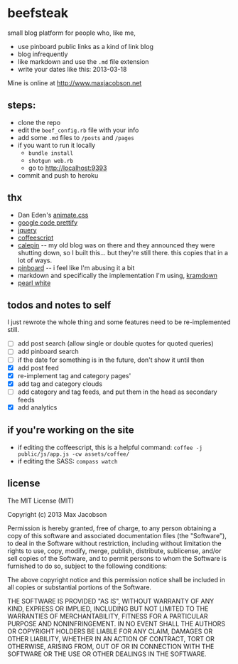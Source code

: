 # beefsteak

small blog platform for people who, like me,

* use pinboard public links as a kind of link blog
* blog infrequently
* like markdown and use the `.md` file extension
* write your dates like this: 2013-03-18

Mine is online at <http://www.maxjacobson.net>

## steps:

* clone the repo
* edit the `beef_config.rb` file with your info
* add some `.md` files to `/posts` and `/pages`
* if you want to run it locally
    * `bundle install`
    * `shotgun web.rb`
    * go to <http://localhost:9393>
* commit and push to heroku

## thx

* Dan Eden's [animate.css](http://daneden.me/animate)
* [google code prettify](http://code.google.com/p/google-code-prettify/)
* [jquery](http://jquery.com)
* [coffeescript](http://coffeescript.org)
* [calepin](http://calepin.co/) -- my old blog was on there and they announced they were shutting down, so I built this... but they're still there. this copies that in a lot of ways.
* [pinboard](http://pinboard.in) -- i feel like I'm abusing it a bit
* markdown and specifically the implementation I'm using, [kramdown](http://kramdown.rubyforge.org/)
* [pearl white](http://books.google.com/books?id=shP4ZC-Bo0IC&lpg=PA53&dq=%22beefsteak%20and%20aviation%22&pg=PA53#v=onepage&q=%22beefsteak%20and%20aviation%22&f=false)

## todos and notes to self

I just rewrote the whole thing and some features need to be re-implemented still.

- [ ] add post search (allow single or double quotes for quoted queries)
- [ ] add pinboard search
- [ ] if the date for something is in the future, don't show it until then
- [x] add post feed
- [x] re-implement tag and category pages'
- [x] add tag and category clouds
- [ ] add category and tag feeds, and put them in the head as secondary feeds
- [x] add analytics

## if you're working on the site

* if editing the coffeescript, this is a helpful command: `coffee -j public/js/app.js -cw assets/coffee/`
* if editing the SASS: `compass watch`

## license

The MIT License (MIT)

Copyright (c) 2013 Max Jacobson

Permission is hereby granted, free of charge, to any person obtaining a copy of this software and associated documentation files (the "Software"), to deal in the Software without restriction, including without limitation the rights to use, copy, modify, merge, publish, distribute, sublicense, and/or sell copies of the Software, and to permit persons to whom the Software is furnished to do so, subject to the following conditions:

The above copyright notice and this permission notice shall be included in all copies or substantial portions of the Software.

THE SOFTWARE IS PROVIDED "AS IS", WITHOUT WARRANTY OF ANY KIND, EXPRESS OR IMPLIED, INCLUDING BUT NOT LIMITED TO THE WARRANTIES OF MERCHANTABILITY, FITNESS FOR A PARTICULAR PURPOSE AND NONINFRINGEMENT. IN NO EVENT SHALL THE AUTHORS OR COPYRIGHT HOLDERS BE LIABLE FOR ANY CLAIM, DAMAGES OR OTHER LIABILITY, WHETHER IN AN ACTION OF CONTRACT, TORT OR OTHERWISE, ARISING FROM, OUT OF OR IN CONNECTION WITH THE SOFTWARE OR THE USE OR OTHER DEALINGS IN THE SOFTWARE.
